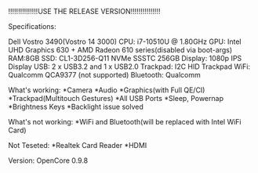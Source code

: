 !!!!!!!!!!!!!!!USE THE RELEASE VERSION!!!!!!!!!!!!!!!

Specifications:

Dell Vostro 3490(Vostro 14 3000)
CPU: i7-10510U @ 1.80GHz
GPU: Intel UHD Graphics 630 + AMD Radeon 610 series(disabled via boot-args)
RAM:8GB
SSD: CL1-3D256-Q11 NVMe SSSTC 256GB
Display: 1080p IPS Display
USB: 2 x USB3.2 and 1 x USB2.0
Trackpad: I2C HID Trackpad
WiFi: Qualcomm QCA9377 (not supported)
Bluetooth: Qualcomm

What's working:
*Camera
*Audio
*Graphics(with Full QE/CI)
*Trackpad(Multitouch Gestures)
*All USB Ports
*Sleep, Powernap
*Brightness Keys
*Backlight issue solved

What's not working:
*WiFi and Bluetooth(will be replaced with Intel WiFi Card)

Not Teseted:
*Realtek Card Reader
*HDMI

Version: OpenCore 0.9.8
